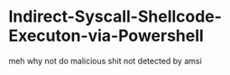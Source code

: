 # Indirect-Syscall-Shellcode-Executon-via-Powershell
meh why not do malicious shit not detected by amsi
